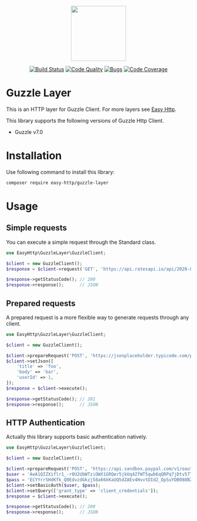 <p align="center"><img src="https://blog.pleets.org/img/articles/easy-http-logo.png" height="150"></p>

<p align="center">
<a href="https://travis-ci.org/easy-http/guzzle-layer"><img src="https://travis-ci.org/easy-http/guzzle-layer.svg?branch=master" alt="Build Status"></a>
<a href="https://scrutinizer-ci.com/g/easy-http/guzzle-layer"><img src="https://img.shields.io/scrutinizer/g/easy-http/guzzle-layer.svg" alt="Code Quality"></a>
<a href="https://sonarcloud.io/dashboard?id=easy-http_guzzle-layer"><img src="https://sonarcloud.io/api/project_badges/measure?project=easy-http_guzzle-layer&metric=security_rating" alt="Bugs"></a>
<a href="https://scrutinizer-ci.com/g/easy-http/guzzle-layer/?branch=master"><img src="https://scrutinizer-ci.com/g/easy-http/guzzle-layer/badges/coverage.png?b=master" alt="Code Coverage"></a>
</p>

# Guzzle Layer

This is an HTTP layer for Guzzle Client. For more layers see [Easy Http](https://github.com/easy-http).

This library supports the following versions of Guzzle Http Client.

- Guzzle v7.0

# Installation

Use following command to install this library:

```bash
composer require easy-http/guzzle-layer
```

# Usage

## Simple requests

You can execute a simple request through the Standard class. 

```php
use EasyHttp\GuzzleLayer\GuzzleClient;

$client = new GuzzleClient();
$response = $client->request('GET', 'https://api.ratesapi.io/api/2020-07-24/?base=USD');

$response->getStatusCode(); // 200
$response->response();      // JSON
```

## Prepared requests

A prepared request is a more flexible way to generate requests through any client.

```php
use EasyHttp\GuzzleLayer\GuzzleClient;

$client = new GuzzleClient();

$client->prepareRequest('POST', 'https://jsonplaceholder.typicode.com/posts');
$client->setJson([
    'title' => 'foo',
    'body' => 'bar',
    'userId' => 1,
]);
$response = $client->execute();

$response->getStatusCode(); // 201
$response->response();      // JSON
```

## HTTP Authentication

Actually this library supports basic authentication natively.

```php
use EasyHttp\GuzzleLayer\GuzzleClient;

$client = new GuzzleClient();

$client->prepareRequest('POST', 'https://api.sandbox.paypal.com/v1/oauth2/token');
$user = 'AeA1QIZXiflr1_-r0U2UbWTziOWX1GRQer5jkUq4ZfWT5qwb6qQRPq7jDtv57TL4POEEezGLdutcxnkJ';
$pass = 'ECYYrrSHdKfk_Q0EdvzdGkzj58a66kKaUQ5dZAEv4HvvtDId2_DpSuYDB088BZxGuMji7G4OFUnPog6p';
$client->setBasicAuth($user, $pass);
$client->setQuery(['grant_type' => 'client_credentials']);
$response = $client->execute();

$response->getStatusCode(); // 200
$response->response();      // JSON
```